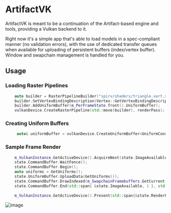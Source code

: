 # ArtifactVK

ArtifactVK is meant to be a continuation of the Artifact-based engine and tools, providing a Vulkan backend to it.

Right now it's a simple app that's able to load models in a spec-compliant manner (no validation errors), with the use of dedicated transfer queues when available for uploading
of persistent buffers (index/vertex buffer). Window and swapchain management is handled for you.

## Usage
### Loading Raster Pipelines

```c++
    auto builder = RasterPipelineBuilder("spirv/shaders/triangle.vert.spv", "spirv/shaders/triangle.frag.spv");
    builder.SetVertexBindingDescription(Vertex::GetVertexBindingDescription());
    builder.AddUniformBuffer(m_PerFrameState.front().UniformBuffer);
    vulkanDevice.CreateRasterPipeline(std::move(builder), renderPass);
```

### Creating Uniform Buffers

```c++
     auto& uniformBuffer = vulkanDevice.CreateUniformBuffer<UniformConstants>();
```

### Sample Frame Render
```c++
    m_VulkanInstance.GetActiveDevice().AcquireNext(state.ImageAvailable);
    state.CommandBuffer.WaitFence();
    state.CommandBuffer.Begin();
    auto uniforms = GetUniforms();
    state.UniformBuffer.UploadData(GetUniforms());
    state.CommandBuffer.DrawIndexed(m_SwapchainFramebuffers.GetCurrent(), m_MainPass, m_RenderFullscreen, m_VertexBuffer, m_IndexBuffer, state.UniformBuffer);
    state.CommandBuffer.End(std::span{ &state.ImageAvailable, 1 }, std::span{ &state.RenderFinished, 1 });
    
    m_VulkanInstance.GetActiveDevice().Present(std::span{&state.RenderFinished, 1});
```


![image](https://github.com/user-attachments/assets/a4c799f0-91ba-46dd-91b4-31eaacea8cf9)
